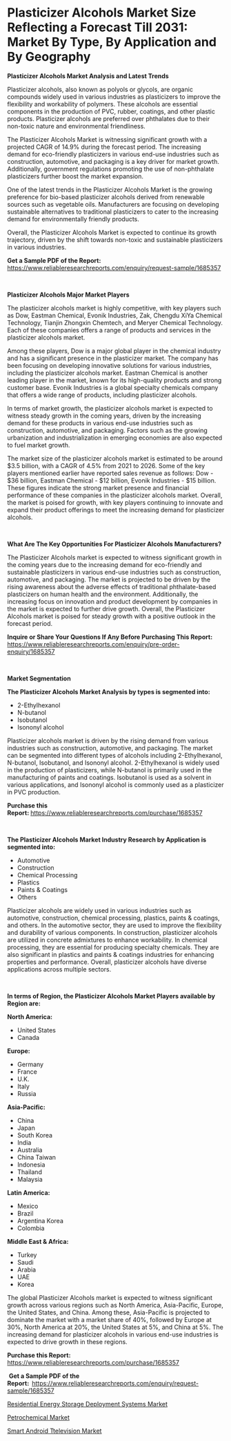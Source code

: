 <p><h1>Plasticizer Alcohols Market Size Reflecting a Forecast Till 2031: Market By Type, By Application and By Geography</h1></p><p><strong>Plasticizer Alcohols Market Analysis and Latest Trends</strong></p>
<p><p>Plasticizer alcohols, also known as polyols or glycols, are organic compounds widely used in various industries as plasticizers to improve the flexibility and workability of polymers. These alcohols are essential components in the production of PVC, rubber, coatings, and other plastic products. Plasticizer alcohols are preferred over phthalates due to their non-toxic nature and environmental friendliness.</p><p>The Plasticizer Alcohols Market is witnessing significant growth with a projected CAGR of 14.9% during the forecast period. The increasing demand for eco-friendly plasticizers in various end-use industries such as construction, automotive, and packaging is a key driver for market growth. Additionally, government regulations promoting the use of non-phthalate plasticizers further boost the market expansion.</p><p>One of the latest trends in the Plasticizer Alcohols Market is the growing preference for bio-based plasticizer alcohols derived from renewable sources such as vegetable oils. Manufacturers are focusing on developing sustainable alternatives to traditional plasticizers to cater to the increasing demand for environmentally friendly products.</p><p>Overall, the Plasticizer Alcohols Market is expected to continue its growth trajectory, driven by the shift towards non-toxic and sustainable plasticizers in various industries.</p></p>
<p><strong>Get a Sample PDF of the Report:&nbsp;</strong> <a href="https://www.reliableresearchreports.com/enquiry/request-sample/1685357">https://www.reliableresearchreports.com/enquiry/request-sample/1685357</a></p>
<p>&nbsp;</p>
<p><strong>Plasticizer Alcohols Major Market Players</strong></p>
<p><p>The plasticizer alcohols market is highly competitive, with key players such as Dow, Eastman Chemical, Evonik Industries, Zak, Chengdu XiYa Chemical Technology, Tianjin Zhongxin Chemtech, and Meryer Chemical Technology. Each of these companies offers a range of products and services in the plasticizer alcohols market.</p><p>Among these players, Dow is a major global player in the chemical industry and has a significant presence in the plasticizer market. The company has been focusing on developing innovative solutions for various industries, including the plasticizer alcohols market. Eastman Chemical is another leading player in the market, known for its high-quality products and strong customer base. Evonik Industries is a global specialty chemicals company that offers a wide range of products, including plasticizer alcohols.</p><p>In terms of market growth, the plasticizer alcohols market is expected to witness steady growth in the coming years, driven by the increasing demand for these products in various end-use industries such as construction, automotive, and packaging. Factors such as the growing urbanization and industrialization in emerging economies are also expected to fuel market growth.</p><p>The market size of the plasticizer alcohols market is estimated to be around $3.5 billion, with a CAGR of 4.5% from 2021 to 2026. Some of the key players mentioned earlier have reported sales revenue as follows: Dow - $36 billion, Eastman Chemical - $12 billion, Evonik Industries - $15 billion. These figures indicate the strong market presence and financial performance of these companies in the plasticizer alcohols market. Overall, the market is poised for growth, with key players continuing to innovate and expand their product offerings to meet the increasing demand for plasticizer alcohols.</p></p>
<p>&nbsp;</p>
<p><strong>What Are The Key Opportunities For Plasticizer Alcohols Manufacturers?</strong></p>
<p><p>The Plasticizer Alcohols market is expected to witness significant growth in the coming years due to the increasing demand for eco-friendly and sustainable plasticizers in various end-use industries such as construction, automotive, and packaging. The market is projected to be driven by the rising awareness about the adverse effects of traditional phthalate-based plasticizers on human health and the environment. Additionally, the increasing focus on innovation and product development by companies in the market is expected to further drive growth. Overall, the Plasticizer Alcohols market is poised for steady growth with a positive outlook in the forecast period.</p></p>
<p><strong>Inquire or Share Your Questions If Any Before Purchasing This Report:</strong> <a href="https://www.reliableresearchreports.com/enquiry/pre-order-enquiry/1685357">https://www.reliableresearchreports.com/enquiry/pre-order-enquiry/1685357</a></p>
<p>&nbsp;</p>
<p><strong>Market Segmentation</strong></p>
<p><strong>The Plasticizer Alcohols Market Analysis by types is segmented into:</strong></p>
<p><ul><li>2-Ethylhexanol</li><li>N-butanol</li><li>Isobutanol</li><li>Isononyl alcohol</li></ul></p>
<p><p>Plasticizer alcohols market is driven by the rising demand from various industries such as construction, automotive, and packaging. The market can be segmented into different types of alcohols including 2-Ethylhexanol, N-butanol, Isobutanol, and Isononyl alcohol. 2-Ethylhexanol is widely used in the production of plasticizers, while N-butanol is primarily used in the manufacturing of paints and coatings. Isobutanol is used as a solvent in various applications, and Isononyl alcohol is commonly used as a plasticizer in PVC production.</p></p>
<p><strong>Purchase this Report:&nbsp;</strong><a href="https://www.reliableresearchreports.com/purchase/1685357">https://www.reliableresearchreports.com/purchase/1685357</a></p>
<p>&nbsp;</p>
<p><strong>The Plasticizer Alcohols Market Industry Research by Application is segmented into:</strong></p>
<p><ul><li>Automotive</li><li>Construction</li><li>Chemical Processing</li><li>Plastics</li><li>Paints & Coatings</li><li>Others</li></ul></p>
<p><p>Plasticizer alcohols are widely used in various industries such as automotive, construction, chemical processing, plastics, paints & coatings, and others. In the automotive sector, they are used to improve the flexibility and durability of various components. In construction, plasticizer alcohols are utilized in concrete admixtures to enhance workability. In chemical processing, they are essential for producing specialty chemicals. They are also significant in plastics and paints & coatings industries for enhancing properties and performance. Overall, plasticizer alcohols have diverse applications across multiple sectors.</p></p>
<p>&nbsp;</p>
<p><strong>In terms of Region, the Plasticizer Alcohols Market Players available by Region are:</strong></p>
<p>
    <p> <strong> North America: </strong>
        <ul>
            <li>United States</li>
            <li>Canada</li>
        </ul>
        </p> 
    <p> <strong> Europe: </strong>
        <ul>
            <li>Germany</li>
            <li>France</li>
            <li>U.K.</li>
            <li>Italy</li>
            <li>Russia</li>
        </ul>
        </p> 
    <p> <strong> Asia-Pacific: </strong>
        <ul>
            <li>China</li>
            <li>Japan</li>
            <li>South Korea</li>
            <li>India</li>
            <li>Australia</li>
            <li>China Taiwan</li>
            <li>Indonesia</li>
            <li>Thailand</li>
            <li>Malaysia</li>
        </ul>
        </p> 
    <p> <strong> Latin America: </strong>
        <ul>
            <li>Mexico</li>
            <li>Brazil</li>
            <li>Argentina Korea</li>
            <li>Colombia</li>
        </ul>
        </p> 
    <p> <strong> Middle East & Africa: </strong>
        <ul>
            <li>Turkey</li>
            <li>Saudi</li>
            <li>Arabia</li>
            <li>UAE</li>
            <li>Korea</li>
        </ul>
    </p>
    </p>
<p><p>The global Plasticizer Alcohols market is expected to witness significant growth across various regions such as North America, Asia-Pacific, Europe, the United States, and China. Among these, Asia-Pacific is projected to dominate the market with a market share of 40%, followed by Europe at 30%, North America at 20%, the United States at 5%, and China at 5%. The increasing demand for plasticizer alcohols in various end-use industries is expected to drive growth in these regions.</p></p>
<p><strong>Purchase this Report: </strong><a href="https://www.reliableresearchreports.com/purchase/1685357">https://www.reliableresearchreports.com/purchase/1685357</a></p>
<p>&nbsp;<strong>Get a Sample PDF of the Report:&nbsp;&nbsp;</strong><a href="https://www.reliableresearchreports.com/enquiry/request-sample/1685357">https://www.reliableresearchreports.com/enquiry/request-sample/1685357</a></p>
<p><strong></strong></p>
<p><p><a href="https://view.publitas.com/reportprime-1/residential-energy-storage-deployment-systems-market-size-evaluating-its-market-trends-growth-and-projections-2024-2031/">Residential Energy Storage Deployment Systems Market</a></p><p><a href="https://github.com/ruddyyedelwadw/Market-Research-Report-List-1/blob/main/petrochemical-market.md">Petrochemical Market</a></p><p><a href="https://view.publitas.com/reportprime-1/smart-android-ttelevision-market-size-furnishes-valuable-information-encompassing-market-share-market-trends-and-projections-spanning-from-2023-to-2030/">Smart Android Ttelevision Market</a></p></p>